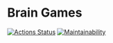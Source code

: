 # Brain Games

[![Actions Status](https://github.com/makafonov/frontend-project-lvl1/workflows/hexlet-check/badge.svg)](https://github.com/makafonov/frontend-project-lvl1/actions) [![Maintainability](https://api.codeclimate.com/v1/badges/6865cc8667fec0174b0b/maintainability)](https://codeclimate.com/github/makafonov/frontend-project-lvl1/maintainability)
